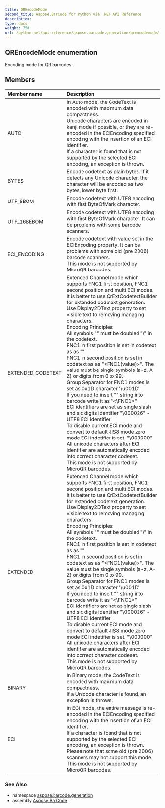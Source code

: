 ```yaml
---
title: QREncodeMode
second_title: Aspose.BarCode for Python via .NET API Reference
description: 
type: docs
weight: 750
url: /python-net/api-reference/aspose.barcode.generation/qrencodemode/
---
```


## QREncodeMode enumeration

Encoding mode for QR barcodes.

## Members
| Member name | Description |
| :- | :- |
|AUTO|In Auto mode, the CodeText is encoded with maximum data compactness. <br/>            Unicode characters are encoded in kanji mode if possible, or they are re-encoded in the ECIEncoding specified encoding with the insertion of an ECI identifier.<br/>            If a character is found that is not supported by the selected ECI encoding, an exception is thrown.|
|BYTES|Encode codetext as plain bytes. If it detects any Unicode character, the character will be encoded as two bytes, lower byte first.|
|UTF_8BOM|Encode codetext with UTF8 encoding with first ByteOfMark character.|
|UTF_16BEBOM|Encode codetext with UTF8 encoding with first ByteOfMark character. It can be problems with some barcode scanners.|
|ECI_ENCODING|Encode codetext with value set in the ECIEncoding property. It can be problems with some old (pre 2006) barcode scanners.<br/>            This mode is not supported by MicroQR barcodes.|
|EXTENDED_CODETEXT|Extended Channel mode which supports FNC1 first position, FNC1 second position and multi ECI modes.<br/>        It is better to use QrExtCodetextBuilder for extended codetext generation.<br/>        Use Display2DText property to set visible text to removing managing characters.<br/>        Encoding Principles:<br/>        All symbols "\" must be doubled "\\" in the codetext.<br/>        FNC1 in first position is set in codetext as as "<FNC1>"<br/>        FNC1 in second position is set in codetext as as "<FNC1(value)>". The value must be single symbols (a-z, A-Z) or digits from 0 to 99.<br/>        Group Separator for FNC1 modes is set as 0x1D character '\\u001D' <br/>        If you need to insert "<FNC1>" string into barcode write it as "<\FNC1>" <br/>        ECI identifiers are set as single slash and six digits identifier "\000026" - UTF8 ECI identifier<br/>        To disable current ECI mode and convert to default JIS8 mode zero mode ECI indetifier is set. "\000000"<br/>        All unicode characters after ECI identifier are automatically encoded into correct character codeset.<br/>        This mode is not supported by MicroQR barcodes.|
|EXTENDED|Extended Channel mode which supports FNC1 first position, FNC1 second position and multi ECI modes.<br/>        It is better to use QrExtCodetextBuilder for extended codetext generation.<br/>        Use Display2DText property to set visible text to removing managing characters.<br/>        Encoding Principles:<br/>        All symbols "\" must be doubled "\\" in the codetext.<br/>        FNC1 in first position is set in codetext as as "<FNC1>"<br/>        FNC1 in second position is set in codetext as as "<FNC1(value)>". The value must be single symbols (a-z, A-Z) or digits from 0 to 99.<br/>        Group Separator for FNC1 modes is set as 0x1D character '\\u001D' <br/>        If you need to insert "<FNC1>" string into barcode write it as "<\FNC1>" <br/>        ECI identifiers are set as single slash and six digits identifier "\000026" - UTF8 ECI identifier<br/>        To disable current ECI mode and convert to default JIS8 mode zero mode ECI indetifier is set. "\000000"<br/>        All unicode characters after ECI identifier are automatically encoded into correct character codeset.<br/>        This mode is not supported by MicroQR barcodes.|
|BINARY|In Binary mode, the CodeText is encoded with maximum data compactness. <br/>            If a Unicode character is found, an exception is thrown.|
|ECI|In ECI mode, the entire message is re-encoded in the ECIEncoding specified encoding with the insertion of an ECI identifier.<br/>            If a character is found that is not supported by the selected ECI encoding, an exception is thrown.<br/>            Please note that some old (pre 2006) scanners may not support this mode.<br/>            This mode is not supported by MicroQR barcodes.|

### See Also

* namespace [aspose.barcode.generation](/barcode/python-net/api-reference/aspose.barcode.generation/)
* assembly [Aspose.BarCode](/barcode/python-net/api-reference/)

